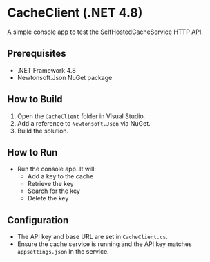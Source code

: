 # CacheClient (.NET 4.8)

A simple console app to test the SelfHostedCacheService HTTP API.

## Prerequisites
- .NET Framework 4.8
- Newtonsoft.Json NuGet package

## How to Build
1. Open the `CacheClient` folder in Visual Studio.
2. Add a reference to `Newtonsoft.Json` via NuGet.
3. Build the solution.

## How to Run
- Run the console app. It will:
  - Add a key to the cache
  - Retrieve the key
  - Search for the key
  - Delete the key

## Configuration
- The API key and base URL are set in `CacheClient.cs`.
- Ensure the cache service is running and the API key matches `appsettings.json` in the service.